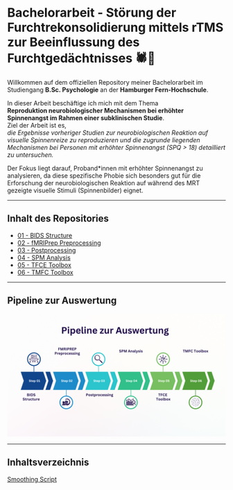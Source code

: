 # Bachelorarbeit - Störung der Furchtrekonsolidierung mittels rTMS zur Beeinflussung des Furchtgedächtnisses 🕷️🧲

Willkommen auf dem offiziellen Repository meiner Bachelorarbeit im Studiengang **B.Sc. Psychologie** an der **Hamburger Fern-Hochschule**.

In dieser Arbeit beschäftige ich mich mit dem Thema  
**Reproduktion neurobiologischer Mechanismen bei erhöhter Spinnenangst im Rahmen einer subklinischen Studie**.  
Ziel der Arbeit ist es,  
*die Ergebnisse vorheriger Studien zur neurobiologischen Reaktion auf visuelle Spinnenreize zu reproduzieren und die zugrunde liegenden Mechanismen bei Personen mit erhöhter Spinnenangst (SPQ > 18) detailliert zu untersuchen.*  

Der Fokus liegt darauf, Proband*innen mit erhöhter Spinnenangst zu analysieren, da diese spezifische Phobie sich besonders gut für die Erforschung der neurobiologischen Reaktion auf während des MRT gezeigte visuelle Stimuli (Spinnenbilder) eignet.


---

## Inhalt des Repositories


- [01 - BIDS Structure](./01%20-%20BIDS%20Structure)
- [02 - fMRIPrep Preprocessing](./02%20-%20fMRIPrep%20Preprocessing)
- [03 - Postprocessing](./03%20-%20Postprocessing)
- [04 - SPM Analysis](./04%20-%20SPM%20Analysis)
- [05 - TFCE Toolbox](./05%20-%20TFCE%20Toolbox)
- [06 - TMFC Toolbox](./06%20-%20TMFC%20Toolbox)


---

## Pipeline zur Auswertung 

![Infografik Pipeline](images/Infografik%20Pipeline.png)


---


## Inhaltsverzeichnis

[Smoothing Script](03%20-%20Postprocessing/smoothing_scriptneu.m)






